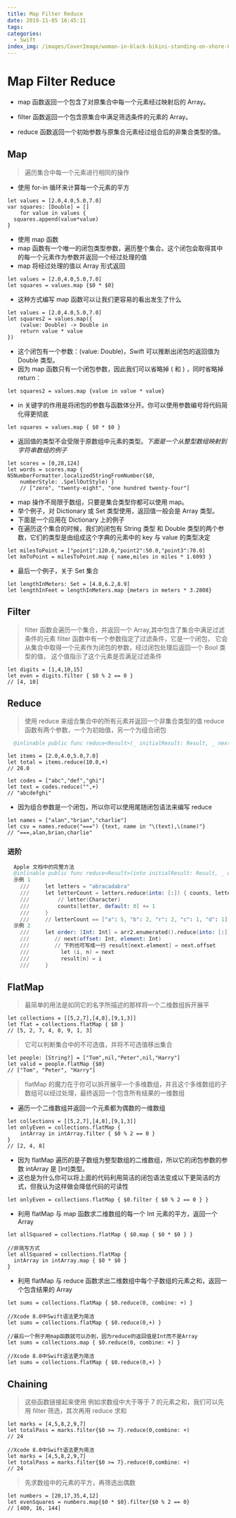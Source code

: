 ```yaml
---
title: Map Filter Reduce
date: 2019-11-05 16:45:11
tags:
categories:
  - Swift
index_img: /images/CoverImage/woman-in-black-bikini-standing-on-shore-825904.jpg
---
```


# Map Filter Reduce

- map 函数返回一个包含了对原集合中每一个元素经过映射后的 Array。

- filter 函数返回一个包含原集合中满足筛选条件的元素的 Array。

- reduce 函数返回一个初始参数与原集合元素经过组合后的非集合类型的值。

## Map

> 遍历集合中每一个元素进行相同的操作

- 使用 for-in 循环来计算每一个元素的平方

```示例
let values = [2.0,4.0,5.0,7.0]
var squares: [Double] = []
    for value in values {
  squares.append(value*value)
}
```

- 使用 map 函数
- map 函数有一个唯一的闭包类型参数，遍历整个集合。这个闭包会取得其中的每一个元素作为参数并返回一个经过处理的值
- map 将经过处理的值以 Array 形式返回

```示例
let values = [2.0,4.0,5.0,7.0]
let squares = values.map {$0 * $0}
```

- 这种方式编写 map 函数可以让我们更容易的看出发生了什么

```示例
let values = [2.0,4.0,5.0,7.0]
let squares2 = values.map({
    (value: Double) -> Double in
    return value * value
})
```

- 这个闭包有一个参数：(value: Double)，Swift 可以推断出闭包的返回值为 Double 类型。
- 因为 map 函数只有一个闭包参数，因此我们可以省略掉 ( 和 ) ，同时省略掉 return：

```示例
let squares2 = values.map {value in value * value}
```

- in 关键字的作用是将闭包的参数与函数体分开。你可以使用参数编号将代码简化得更彻底

```示例
let squares = values.map { $0 * $0 }
```

- 返回值的类型不会受限于原数组中元素的类型。_下面是一个从整型数组映射到字符串数组的例子_

```示例
let scores = [0,28,124]
let words = scores.map { NSNumberFormatter.localizedStringFromNumber($0,
    numberStyle: .SpellOutStyle) }
    // ["zero", "twenty-eight", "one hundred twenty-four"]
```

- map 操作不局限于数组，只要是集合类型你都可以使用 map。
- 举个例子，对 Dictionary 或 Set 类型使用，返回值一般会是 Array 类型。
- 下面是一个应用在 Dictionary 上的例子
- 在遍历这个集合的时候，我们的闭包有 String 类型 和 Double 类型的两个参数，它们的类型是由组成这个字典的元素中的 key 与 value 的类型决定

```示例
let milesToPoint = ["point1":120.0,"point2":50.0,"point3":70.0]
let kmToPoint = milesToPoint.map { name,miles in miles * 1.6093 }
```

- 最后一个例子，关于 Set 集合

```示例
let lengthInMeters: Set = [4.0,6.2,8.9]
let lengthInFeet = lengthInMeters.map {meters in meters * 3.2808}
```

## Filter

> filter 函数会遍历一个集合，并返回一个 Array,其中包含了集合中满足过滤条件的元素
> filter 函数中有一个参数指定了过滤条件，它是一个闭包，
> 它会从集合中取得一个元素作为闭包的参数，经过闭包处理后返回一个 Bool 类型的值，
> 这个值指示了这个元素是否满足过滤条件

```示例
let digits = [1,4,10,15]
let even = digits.filter { $0 % 2 == 0 }
// [4, 10]
```

## Reduce

> 使用 reduce 来组合集合中的所有元素并返回一个非集合类型的值
> reduce 函数有两个参数，一个为初始值，另一个为组合闭包

```s
  @inlinable public func reduce<Result>(_ initialResult: Result, _ nextPartialResult: (Result, (offset: Int, element: Base.Element)) throws -> Result) rethrows -> Result
```

```示例
let items = [2.0,4.0,5.0,7.0]
let total = items.reduce(10.0,+)
// 28.0
```

```示例
let codes = ["abc","def","ghi"]
let text = codes.reduce("",+)
// "abcdefghi"
```

- 因为组合参数是一个闭包，所以你可以使用尾随闭包语法来编写 reduce

```示例
let names = ["alan","brian","charlie"]
let csv = names.reduce("===") {text, name in "\(text),\(name)"}
// "===,alan,brian,charlie"
```

### 进阶

```s
  Apple 文档中的完整方法
  @inlinable public func reduce<Result>(into initialResult: Result, _ updateAccumulatingResult: (inout Result, (offset: Int, element: Base.Element)) throws -> ()) rethrows -> Result
  示例 1
    ///     let letters = "abracadabra"
    ///     let letterCount = letters.reduce(into: [:]) { counts, letter in
    ///         // letter(Character)
    ///         counts[letter, default: 0] += 1
    ///     }
    ///     // letterCount == ["a": 5, "b": 2, "r": 2, "c": 1, "d": 1]
  示例 2
    ///     let order: [Int: Int] = arr2.enumerated().reduce(into: [:]) { result, next in
    ///        // next(offset: Int, element: Int)
    ///        // 下列也可写成一行 result[next.element] = next.offset
    ///          let (i, n) = next
    ///          result[n] = i
    ///     }


```



## FlatMap

> 最简单的用法是如同它的名字所描述的那样将一个二维数组拆开展平

```示例
let collections = [[5,2,7],[4,8],[9,1,3]]
let flat = collections.flatMap { $0 }
// [5, 2, 7, 4, 8, 9, 1, 3]
```

> 它可以判断集合中的不可选值，并将不可选值移出集合

```示例
let people: [String?] = ["Tom",nil,"Peter",nil,"Harry"]
let valid = people.flatMap {$0}
// ["Tom", "Peter", "Harry"]
```

> flatMap 的魔力在于你可以拆开展平一个多维数组，并且这个多维数组的子数组可以经过处理，最终返回一个包含所有结果的一维数组

- 遍历一个二维数组并返回一个元素都为偶数的一维数组

```示例
let collections = [[5,2,7],[4,8],[9,1,3]]
let onlyEven = collections.flatMap {
    intArray in intArray.filter { $0 % 2 == 0 }
}
// [2, 4, 8]
```

- 因为 flatMap 遍历的是子数组为整型数组的二维数组，所以它的闭包参数的参数 intArray 是 [Int]类型。
- 这也是为什么你可以将上面的代码利用简洁的闭包语法变成以下更简洁的方式，但我认为这样做会降低代码的可读性

```示例
let onlyEven = collections.flatMap { $0.filter { $0 % 2 == 0 } }
```

- 利用 flatMap 与 map 函数求二维数组的每一个 Int 元素的平方，返回一个 Array

```示例
let allSquared = collections.flatMap { $0.map { $0 * $0 } }

//非简写方式
let allSquared = collections.flatMap {
  intArray in intArray.map { $0 * $0 }
}
```

- 利用 flatMap 与 reduce 函数求出二维数组中每个子数组的元素之和，返回一个包含结果的 Array

```示例
let sums = collections.flatMap { $0.reduce(0, combine: +) }

//Xcode 8.0中Swift语法更为简洁
let sums = collections.flatMap { $0.reduce(0,+) }

//最后一个例子用map函数就可以办到，因为reduce的返回值是Int而不是Array
let sums = collections.map { $0.reduce(0, combine: +) }

//Xcode 8.0中Swift语法更为简洁
let sums = collections.flatMap { $0.reduce(0,+) }
```

## Chaining

> 这些函数链接起来使用
> 例如求数组中大于等于 7 的元素之和，我们可以先用 filter 筛选，其次再用 reduce 求和

```示例
let marks = [4,5,8,2,9,7]
let totalPass = marks.filter{$0 >= 7}.reduce(0,combine: +)
// 24

//Xcode 8.0中Swift语法更为简洁
let marks = [4,5,8,2,9,7]
let totalPass = marks.filter{$0 >= 7}.reduce(0,combine: +)
// 24
```

> 先求数组中的元素的平方，再筛选出偶数

```示例
let numbers = [20,17,35,4,12]
let evenSquares = numbers.map{$0 * $0}.filter{$0 % 2 == 0}
// [400, 16, 144]
```
